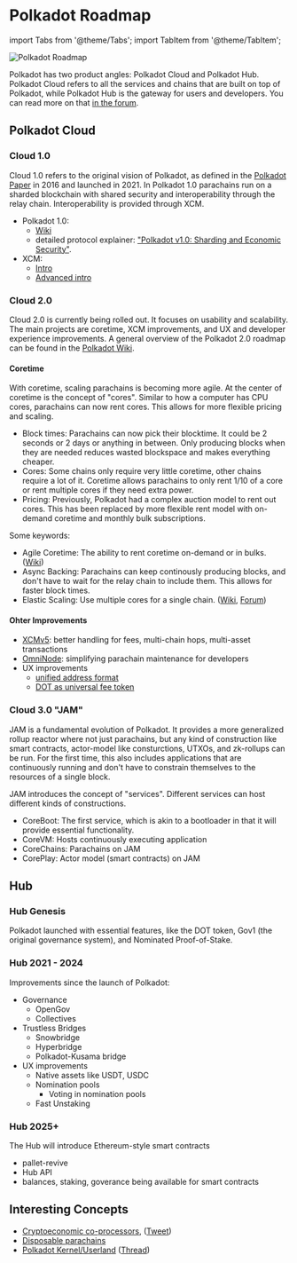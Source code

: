 # Polkadot Roadmap

import Tabs from '@theme/Tabs';
import TabItem from '@theme/TabItem';

![Polkadot Roadmap](/img/polkadot-roadmap-2025-07.png)

Polkadot has two product angles: Polkadot Cloud and Polkadot Hub. Polkadot Cloud refers to all the services and chains that are built on top of Polkadot, while Polkadot Hub is the gateway for users and developers. You can read more on that [in the forum](https://forum.polkadot.network/t/the-polkadot-cloud/10670).

## Polkadot Cloud

### Cloud 1.0
Cloud 1.0 refers to the original vision of Polkadot, as defined in the [Polkadot Paper](https://github.com/polkadot-io/polkadotpaper/raw/master/PolkaDotPaper.pdf) in 2016 and launched in 2021. In Polkadot 1.0 parachains run on a sharded blockchain with shared security and interoperability through the relay chain. Interoperability is provided through XCM.

- Polkadot 1.0:
  - [Wiki](https://wiki.polkadot.network/docs/polkadot-v1)
  - detailed protocol explainer: ["Polkadot v1.0: Sharding and Economic Security"](https://polkadot.com/blog/polkadot-v1-0-sharding-and-economic-security).
- XCM:
  -  [Intro](https://wiki.polkadot.network/docs/learn/xcm/introduction)
  -  [Advanced intro](https://wiki.polkadot.network/docs/learn-xcm)


### Cloud 2.0
Cloud 2.0 is currently being rolled out. It focuses on usability and scalability. The main projects are coretime, XCM improvements, and UX and developer experience improvements. A general overview of the Polkadot 2.0 roadmap can be found in the [Polkadot Wiki](https://wiki.polkadot.network/docs/polkadot-direction).

#### Coretime
With coretime, scaling parachains is becoming more agile. At the center of coretime is the concept of "cores". Similar to how a computer has CPU cores, parachains can now rent cores. This allows for more flexible pricing and scaling.

- Block times: Parachains can now pick their blocktime. It could be 2 seconds or 2 days or anything in between. Only producing blocks when they are needed reduces wasted blockspace and makes everything cheaper.
- Cores: Some chains only require very little coretime, other chains require a lot of it. Coretime allows parachains to only rent 1/10 of a core or rent multiple cores if they need extra power.
- Pricing: Previously, Polkadot had a complex auction model to rent out cores. This has been replaced by more flexible rent model with on-demand coretime and monthly bulk subscriptions.

Some keywords:
- Agile Coretime: The ability to rent coretime on-demand or in bulks. ([Wiki](https://wiki.polkadot.network/docs/learn-agile-coretime))
- Async Backing: Parachains can keep continously producing blocks, and don't have to wait for the relay chain to include them. This allows for faster block times.
- Elastic Scaling: Use multiple cores for a single chain. ([Wiki](https://wiki.polkadot.network/docs/learn-elastic-scaling), [Forum](https://forum.polkadot.network/t/elastic-scaling/7185))

#### Ohter Improvements
- [XCMv5](https://dablock.com/tech-talks/polkadot-xcmv5-enhancing-user-experience-decoded-2024/): better handling for fees, multi-chain hops, multi-asset transactions
- [OmniNode](https://forum.polkadot.network/t/polkadot-parachain-omni-node-gathering-ideas-and-feedback/7823): simplifying parachain maintenance for developers
- UX improvements
  - [unified address format](https://polkadot-ux-bounty.notion.site/UXB-1-UX-Issue-1-Unified-Address-Format-9e7c414ae769471c9016c9d8463a4d49)
  - [DOT as universal fee token](https://polkadot-ux-bounty.notion.site/UXB-2-UX-Issue-2-DOT-as-a-Unified-Gas-Token-e915b7f7506d48608611e0266722b926)


### Cloud 3.0 "JAM"
JAM is a fundamental evolution of Polkadot. It provides a more generalized rollup reactor where not just parachains, but any kind of construction like smart contracts, actor-model like consturctions, UTXOs, and zk-rollups can be run. For the first time, this also includes applications that are continuously running and don't have to constrain themselves to the resources of a single block.

JAM introduces the concept of "services". Different services can host different kinds of constructions. 
- CoreBoot: The first service, which is akin to a bootloader in that it will provide essential functionality.
- CoreVM: Hosts continuously executing application 
- CoreChains: Parachains on JAM
- CorePlay: Actor model (smart contracts) on JAM

## Hub
### Hub Genesis
Polkadot launched with essential features, like the DOT token, Gov1 (the original governance system), and Nominated Proof-of-Stake.

### Hub 2021 - 2024
Improvements since the launch of Polkadot:
- Governance
  - OpenGov
  - Collectives
- Trustless Bridges
  - Snowbridge
  - Hyperbridge
  - Polkadot-Kusama bridge
- UX improvements
  - Native assets like USDT, USDC
  - Nomination pools
    - Voting in nomination pools
  - Fast Unstaking
  
### Hub 2025+
The Hub will introduce Ethereum-style smart contracts
- pallet-revive
- Hub API
- balances, staking, goverance being available for smart contracts

## Interesting Concepts
- [Cryptoeconomic co-processors](https://www.rob.tech/blog/coprocessor-competition/), ([Tweet](https://twitter.com/rphmeier/status/1764707215880183853))
- [Disposable parachains](https://forum.polkadot.network/t/disposable-parachains-for-airdrops-and-other-ideas/5769)
- [Polkadot Kernel/Userland](https://hackmd.io/@Xo-wxO7bQkKidH1LrqACsw/H1RQS1Uyp#/) ([Thread](https://twitter.com/alice_und_bob/status/1704082183667761615))
